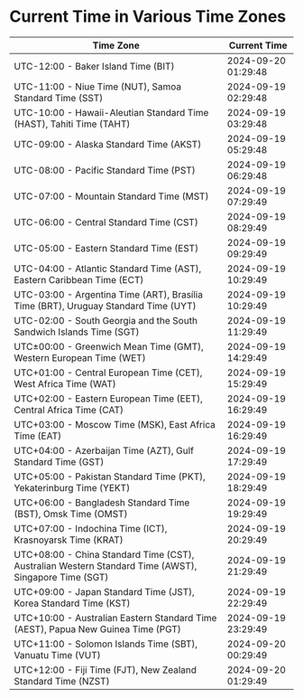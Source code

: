 # Current Time in Various Time Zones

| Time Zone | Current Time |
|-----------|--------------|
| UTC-12:00 - Baker Island Time (BIT) | 2024-09-20 01:29:48 |
| UTC-11:00 - Niue Time (NUT), Samoa Standard Time (SST) | 2024-09-19 02:29:48 |
| UTC-10:00 - Hawaii-Aleutian Standard Time (HAST), Tahiti Time (TAHT) | 2024-09-19 03:29:48 |
| UTC-09:00 - Alaska Standard Time (AKST) | 2024-09-19 05:29:48 |
| UTC-08:00 - Pacific Standard Time (PST) | 2024-09-19 06:29:48 |
| UTC-07:00 - Mountain Standard Time (MST) | 2024-09-19 07:29:49 |
| UTC-06:00 - Central Standard Time (CST) | 2024-09-19 08:29:49 |
| UTC-05:00 - Eastern Standard Time (EST) | 2024-09-19 09:29:49 |
| UTC-04:00 - Atlantic Standard Time (AST), Eastern Caribbean Time (ECT) | 2024-09-19 10:29:49 |
| UTC-03:00 - Argentina Time (ART), Brasília Time (BRT), Uruguay Standard Time (UYT) | 2024-09-19 10:29:49 |
| UTC-02:00 - South Georgia and the South Sandwich Islands Time (SGT) | 2024-09-19 11:29:49 |
| UTC±00:00 - Greenwich Mean Time (GMT), Western European Time (WET) | 2024-09-19 14:29:49 |
| UTC+01:00 - Central European Time (CET), West Africa Time (WAT) | 2024-09-19 15:29:49 |
| UTC+02:00 - Eastern European Time (EET), Central Africa Time (CAT) | 2024-09-19 16:29:49 |
| UTC+03:00 - Moscow Time (MSK), East Africa Time (EAT) | 2024-09-19 16:29:49 |
| UTC+04:00 - Azerbaijan Time (AZT), Gulf Standard Time (GST) | 2024-09-19 17:29:49 |
| UTC+05:00 - Pakistan Standard Time (PKT), Yekaterinburg Time (YEKT) | 2024-09-19 18:29:49 |
| UTC+06:00 - Bangladesh Standard Time (BST), Omsk Time (OMST) | 2024-09-19 19:29:49 |
| UTC+07:00 - Indochina Time (ICT), Krasnoyarsk Time (KRAT) | 2024-09-19 20:29:49 |
| UTC+08:00 - China Standard Time (CST), Australian Western Standard Time (AWST), Singapore Time (SGT) | 2024-09-19 21:29:49 |
| UTC+09:00 - Japan Standard Time (JST), Korea Standard Time (KST) | 2024-09-19 22:29:49 |
| UTC+10:00 - Australian Eastern Standard Time (AEST), Papua New Guinea Time (PGT) | 2024-09-19 23:29:49 |
| UTC+11:00 - Solomon Islands Time (SBT), Vanuatu Time (VUT) | 2024-09-20 00:29:49 |
| UTC+12:00 - Fiji Time (FJT), New Zealand Standard Time (NZST) | 2024-09-20 01:29:49 |
